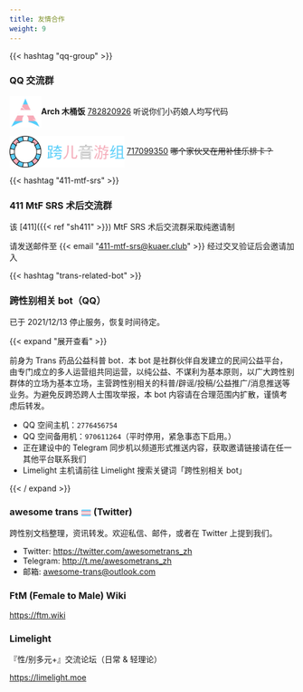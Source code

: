 ```yaml
---
title: 友情合作
weight: 9
---
```


<style>
.inline-img {
  display: inline-block !important;
  height: 4em;
  vertical-align: middle;
  border: none !important;
}

.trans-flag {
    display: inline-block !important;
    height: 1em;
    width: 1em;
    margin: 0 0.05em 0 0.1em !important;
    vertical-align: middle;
    border: none !important;
}
</style>

{{< hashtag "qq-group" >}}

### QQ 交流群

<img src="trans-arch.png" class="inline-img">**Arch 木桶饭** [782820926](https://jq.qq.com/?_wv=1027&k=aVZipzyj)
  听说你们小药娘人均写代码

<img src="trans-otoge.png" class="inline-img" alt="跨儿音游组"> [717099350](https://jq.qq.com/?_wv=1027&k=byC0cbS4)
  ~~哪个家伙又在用补佳乐排卡？~~

{{< hashtag "411-mtf-srs" >}}

### 411 MtF SRS 术后交流群

该 [411]({{< ref "sh411" >}}) MtF SRS 术后交流群采取纯邀请制

请发送邮件至 {{< email "411-mtf-srs@kuaer.club" >}} 经过交叉验证后会邀请加入

{{< hashtag "trans-related-bot" >}}

### 跨性别相关 bot（QQ）

已于 2021/12/13 停止服务，恢复时间待定。

{{< expand "展开查看" >}}

前身为 Trans 药品公益科普 bot．本 bot 是社群伙伴自发建立的民间公益平台，由专门成立的多人运营组共同运营，以纯公益、不谋利为基本原则，以广大跨性别群体的立场为基本立场，主营跨性别相关的科普/辟谣/投稿/公益推广/消息推送等业务。为避免反跨恐跨人士围攻举报，本 bot 内容请在合理范围内扩散，谨慎考虑后转发。

- QQ 空间主机：`2776456754`
- QQ 空间备用机：`970611264`（平时停用，紧急事态下启用。）
- 正在建设中的 Telegram 同步机以频道形式推送内容，获取邀请链接请在任一其他平台联系我们
- Limelight 主机请前往 Limelight 搜索关键词「跨性别相关 bot」

{{< / expand >}}

### awesome trans <img src="trans-flag.svg" class="trans-flag" /> (Twitter)

跨性别文档整理，资讯转发。欢迎私信、邮件，或者在 Twitter 上提到我们。

- Twitter: <https://twitter.com/awesometrans_zh>
- Telegram: <http://t.me/awesometrans_zh>
- 邮箱: <awesome-trans@outlook.com>

### FtM (Female to Male) Wiki

<https://ftm.wiki>

### Limelight

『性/别多元+』交流论坛（日常 &amp; 轻理论）

<https://limelight.moe>
